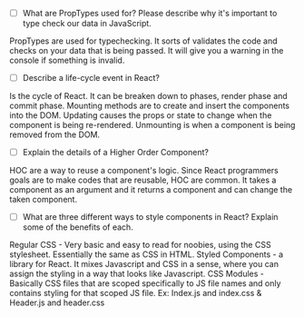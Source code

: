 - [ ] What are PropTypes used for? Please describe why it's important to type check our data in JavaScript.

PropTypes are used for typechecking. It sorts of validates the code and checks on your data that is being passed. It will give you a warning in the console if something is invalid.

- [ ] Describe a life-cycle event in React?

Is the cycle of React. It can be breaken down to phases, render phase and commit phase. 
Mounting methods are to create and insert the components into the DOM.
Updating causes the props or state to change when the component is being re-rendered.
Unmounting is when a component is being removed from the DOM.

- [ ] Explain the details of a Higher Order Component?

HOC are a way to reuse a component's logic. Since React programmers goals are to make codes that are reusable, HOC are common. It takes a component as an argument and it returns a component and can change the taken component.

- [ ] What are three different ways to style components in React? Explain some of the benefits of each.

Regular CSS - Very basic and easy to read for noobies, using the CSS stylesheet. Essentially the same as CSS in HTML.
Styled Components - a library for React. It mixes Javascript and CSS in a sense, where you can assign the styling in a way that looks like Javascript.
CSS Modules - Basically CSS files that are scoped specifically to JS file names and only contains styling for that scoped JS file. Ex: Index.js and index.css & Header.js and header.css 
